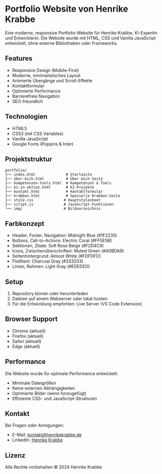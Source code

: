 # Portfolio Website von Henrike Krabbe

Eine moderne, responsive Portfolio-Website für Henrike Krabbe, KI-Expertin und Entwicklerin. Die Website wurde mit HTML, CSS und Vanilla JavaScript entwickelt, ohne externe Bibliotheken oder Frameworks.

## Features

- Responsive Design (Mobile-First)
- Moderne, minimalistisches Layout
- Animierte Übergänge und Scroll-Effekte
- Kontaktformular
- Optimierte Performance
- Barrierefreie Navigation
- SEO-freundlich

## Technologien

- HTML5
- CSS3 (mit CSS Variables)
- Vanilla JavaScript
- Google Fonts (Poppins & Inter)

## Projektstruktur

```
portfolio/
├── index.html              # Startseite
├── über-mich.html          # Über mich Seite
├── kompetenzen-tools.html  # Kompetenzen & Tools
├── ki-in-aktion.html       # KI-Projekte
├── kontakt.html            # Kontaktformular
├── krabben.html            # Spezielle Krabben-Seite
├── style.css              # Hauptstylesheet
├── script.js              # JavaScript-Funktionen
└── img/                   # Bildverzeichnis
```

## Farbkonzept

- Header, Footer, Navigation: Midnight Blue (#1F2235)
- Buttons, Call-to-Actions: Electric Coral (#FF5E5B)
- Sektionen, Zitate: Soft Rose Beige (#F2D4C9)
- Icons, Zwischenüberschriften: Muted Green (#A0BDA9)
- Seitenhintergrund: Almost White (#FDFDFD)
- Fließtext: Charcoal Gray (#333333)
- Linien, Rahmen: Light Gray (#EDEDED)

## Setup

1. Repository klonen oder herunterladen
2. Dateien auf einem Webserver oder lokal hosten
3. Für die Entwicklung empfohlen: Live Server (VS Code Extension)

## Browser Support

- Chrome (aktuell)
- Firefox (aktuell)
- Safari (aktuell)
- Edge (aktuell)

## Performance

Die Website wurde für optimale Performance entwickelt:
- Minimale Dateigrößen
- Keine externen Abhängigkeiten
- Optimierte Bilder (wenn hinzugefügt)
- Effiziente CSS- und JavaScript-Strukturen

## Kontakt

Bei Fragen oder Anregungen:
- E-Mail: kontakt@henrikekrabbe.de
- LinkedIn: [Henrike Krabbe](https://linkedin.com/)

## Lizenz

Alle Rechte vorbehalten © 2024 Henrike Krabbe 